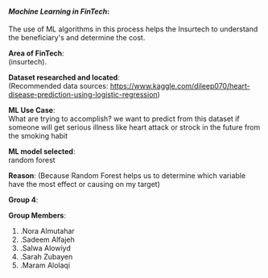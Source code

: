 
#### *Machine Learning in FinTech*:  
The use of ML algorithms in this process helps the Insurtech to understand the beneficiary's and determine the cost.

**Area of FinTech**:  
(insurtech). 

**Dataset researched and located**:  
(Recommended data sources: https://www.kaggle.com/dileep070/heart-disease-prediction-using-logistic-regression) 

**ML Use Case**:  
What are trying to accomplish? we want to predict from this dataset if someone will get serious illness like heart attack or strock in the future from the smoking habit 

**ML model selected**:  
random forest

**Reason**: 
(Because Random Forest helps us to determine which variable have the most effect or causing on my target)

**Group 4**: 

**Group Members**: 
1. .Nora Almutahar
2. .Sadeem Alfajeh
3. .Salwa Alowiyd
4. .Sarah Zubayen
5. .Maram Alolaqi
